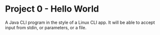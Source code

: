 # Project 0 - Hello World
A Java CLI program in the style of a Linux CLI app. It will be able to accept
input from stdin, or parameters, or a file.
